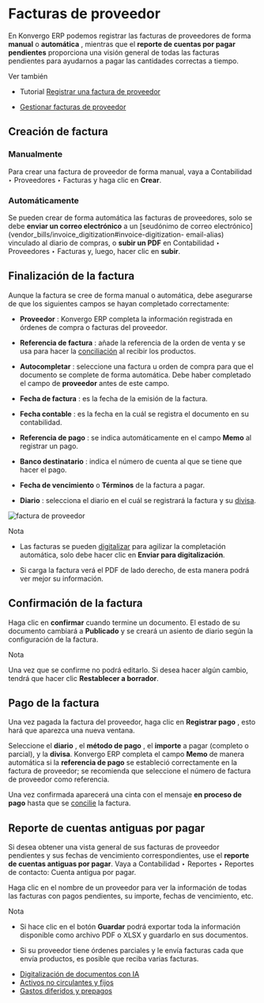 # Facturas de proveedor

En Konvergo ERP podemos registrar las facturas de proveedores de forma **manual** o
**automática** , mientras que el **reporte de cuentas por pagar pendientes**
proporciona una visión general de todas las facturas pendientes para ayudarnos
a pagar las cantidades correctas a tiempo.

<div class="alert alert-secondary">
<p class="alert-title">
Ver también</p><ul>
<li><p>Tutorial <a href="https://www.odoo.com/slides/slide/registering-a-vendor-bill-1683?fullscreen=1">Registrar una factura de proveedor</a></p></li>
<li><p><a href="../../inventory_and_mrp/purchase/manage_deals/manage">Gestionar facturas de proveedor</a></p></li>
</ul>
</div>

## Creación de factura

### Manualmente

Para crear una factura de proveedor de forma manual, vaya a Contabilidad ‣
Proveedores ‣ Facturas y haga clic en **Crear**.

### Automáticamente

Se pueden crear de forma automática las facturas de proveedores, solo se debe
**enviar un correo electrónico** a un [seudónimo de correo
electrónico](vendor_bills/invoice_digitization#invoice-digitization-
email-alias) vinculado al diario de compras, o **subir un PDF** en
Contabilidad ‣ Proveedores ‣ Facturas y, luego, hacer clic en **subir**.

## Finalización de la factura

Aunque la factura se cree de forma manual o automática, debe asegurarse de que
los siguientes campos se hayan completado correctamente:

  * **Proveedor** : Konvergo ERP completa la información registrada en órdenes de compra o facturas del proveedor.

  * **Referencia de factura** : añade la referencia de la orden de venta y se usa para hacer la [conciliación](payments#payments-matching) al recibir los productos.

  * **Autocompletar** : seleccione una factura u orden de compra para que el documento se complete de forma automática. Debe haber completado el campo de **proveedor** antes de este campo.

  * **Fecha de factura** : es la fecha de la emisión de la factura.

  * **Fecha contable** : es la fecha en la cuál se registra el documento en su contabilidad.

  * **Referencia de pago** : se indica automáticamente en el campo **Memo** al registrar un pago.

  * **Banco destinatario** : indica el número de cuenta al que se tiene que hacer el pago.

  * **Fecha de vencimiento** o **Términos** de la factura a pagar.

  * **Diario** : selecciona el diario en el cuál se registrará la factura y su [divisa](get_started/multi_currency).

![factura de proveedor](../../../_images/bill-completion.png)
<div class="alert alert-primary">
<p class="alert-title">
Nota</p><ul>
<li><p>Las facturas se pueden <a href="vendor_bills/invoice_digitization">digitalizar</a> para agilizar la completación automática, solo debe hacer clic en <b>Enviar para digitalización</b>.</p></li>
<li><p>Si carga la factura verá el PDF de lado derecho, de esta manera podrá ver mejor su información.</p></li>
</ul>
</div>

## Confirmación de la factura

Haga clic en **confirmar** cuando termine un documento. El estado de su
documento cambiará a **Publicado** y se creará un asiento de diario según la
configuración de la factura.

<div class="alert alert-primary">
<p class="alert-title">
Nota</p><p>Una vez que se confirme no podrá editarlo. Si desea hacer algún cambio, tendrá que hacer clic <b>Restablecer a borrador</b>.</p>
</div>

## Pago de la factura

Una vez pagada la factura del proveedor, haga clic en **Registrar pago** ,
esto hará que aparezca una nueva ventana.

Seleccione el **diario** , el **método de pago** , el **importe** a pagar
(completo o parcial), y la **divisa**. Konvergo ERP completa el campo **Memo** de
manera automática si la **referencia de pago** se estableció correctamente en
la factura de proveedor; se recomienda que seleccione el número de factura de
proveedor como referencia.

Una vez confirmada aparecerá una cinta con el mensaje **en proceso de pago**
hasta que se [concilie](bank/reconciliation) la factura.

## Reporte de cuentas antiguas por pagar

Si desea obtener una vista general de sus facturas de proveedor pendientes y
sus fechas de vencimiento correspondientes, use el **reporte de cuentas
antiguas por pagar**. Vaya a Contabilidad ‣ Reportes ‣ Reportes de contacto:
Cuenta antigua por pagar.

Haga clic en el nombre de un proveedor para ver la información de todas las
facturas con pagos pendientes, su importe, fechas de vencimiento, etc.

<div class="alert alert-primary">
<p class="alert-title">
Nota</p><ul>
<li><p>Si hace clic en el botón <b>Guardar</b> podrá exportar toda la información disponible como archivo PDF o XLSX y guardarlo en sus documentos.</p></li>
<li><p>Si su proveedor tiene órdenes parciales y le envía facturas cada que envía productos, es posible que reciba varias facturas.</p></li>
</ul>
</div>

  * [Digitalización de documentos con IA](vendor_bills/invoice_digitization)
  * [Activos no circulantes y fijos](vendor_bills/assets)
  * [Gastos diferidos y prepagos](vendor_bills/deferred_expenses)

